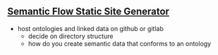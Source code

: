 
## [Semantic Flow Static Site Generator](https://djradon.github.io/wiki/notes/ggw3ek46ptgebsgxgihr1dh/)

* host ontologies and linked data on github or gitlab
  * decide on directory structure
  * how do you create semantic data that conforms to an ontology

